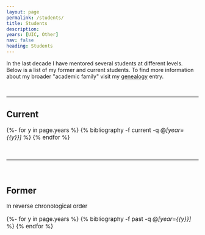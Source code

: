 ```yaml
---
layout: page
permalink: /students/
title: Students
description:  
years: [UIC, Other]
nav: false
heading: Students
---
```


<div class="publications">

In the last decade I have mentored several students at different levels. Below is a list of my former and current students.  To find more information about my broader "academic family" visit my <a href="https://www.mathgenealogy.org/id.php?id=171532">genealogy</a> entry. 
 
 <br>
 <hr>
<span style="font-size:15px">

<h2>Current</h2>

   
 {%- for y in page.years %}
  {% bibliography -f current -q @*[year={{y}}]* %}
{% endfor %}

  <br>

 <hr>
<span style="font-size:15px">

  <br>
  
<h2>Former</h2>

In reverse chronological order

<div class="publications">

{%- for y in page.years %}
  {% bibliography -f past -q @*[year={{y}}]* %}
{% endfor %}

 
